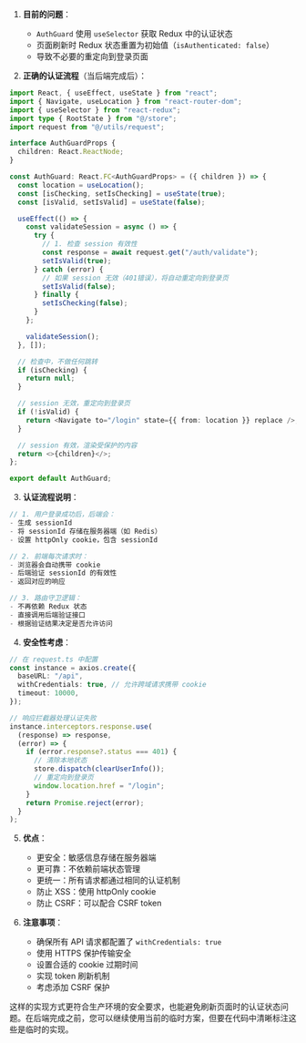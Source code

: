 1. **目前的问题**：

   - `AuthGuard` 使用 `useSelector` 获取 Redux 中的认证状态
   - 页面刷新时 Redux 状态重置为初始值（`isAuthenticated: false`）
   - 导致不必要的重定向到登录页面

2. **正确的认证流程**（当后端完成后）：

```typescript
import React, { useEffect, useState } from "react";
import { Navigate, useLocation } from "react-router-dom";
import { useSelector } from "react-redux";
import type { RootState } from "@/store";
import request from "@/utils/request";

interface AuthGuardProps {
  children: React.ReactNode;
}

const AuthGuard: React.FC<AuthGuardProps> = ({ children }) => {
  const location = useLocation();
  const [isChecking, setIsChecking] = useState(true);
  const [isValid, setIsValid] = useState(false);

  useEffect(() => {
    const validateSession = async () => {
      try {
        // 1. 检查 session 有效性
        const response = await request.get("/auth/validate");
        setIsValid(true);
      } catch (error) {
        // 如果 session 无效（401错误），将自动重定向到登录页
        setIsValid(false);
      } finally {
        setIsChecking(false);
      }
    };

    validateSession();
  }, []);

  // 检查中，不做任何跳转
  if (isChecking) {
    return null;
  }

  // session 无效，重定向到登录页
  if (!isValid) {
    return <Navigate to="/login" state={{ from: location }} replace />;
  }

  // session 有效，渲染受保护的内容
  return <>{children}</>;
};

export default AuthGuard;
```

3. **认证流程说明**：

```typescript
// 1. 用户登录成功后，后端会：
- 生成 sessionId
- 将 sessionId 存储在服务器端（如 Redis）
- 设置 httpOnly cookie，包含 sessionId

// 2. 前端每次请求时：
- 浏览器会自动携带 cookie
- 后端验证 sessionId 的有效性
- 返回对应的响应

// 3. 路由守卫逻辑：
- 不再依赖 Redux 状态
- 直接调用后端验证接口
- 根据验证结果决定是否允许访问
```

4. **安全性考虑**：

```typescript
// 在 request.ts 中配置
const instance = axios.create({
  baseURL: "/api",
  withCredentials: true, // 允许跨域请求携带 cookie
  timeout: 10000,
});

// 响应拦截器处理认证失败
instance.interceptors.response.use(
  (response) => response,
  (error) => {
    if (error.response?.status === 401) {
      // 清除本地状态
      store.dispatch(clearUserInfo());
      // 重定向到登录页
      window.location.href = "/login";
    }
    return Promise.reject(error);
  }
);
```

5. **优点**：

   - 更安全：敏感信息存储在服务器端
   - 更可靠：不依赖前端状态管理
   - 更统一：所有请求都通过相同的认证机制
   - 防止 XSS：使用 httpOnly cookie
   - 防止 CSRF：可以配合 CSRF token

6. **注意事项**：
   - 确保所有 API 请求都配置了 `withCredentials: true`
   - 使用 HTTPS 保护传输安全
   - 设置合适的 cookie 过期时间
   - 实现 token 刷新机制
   - 考虑添加 CSRF 保护

这样的实现方式更符合生产环境的安全要求，也能避免刷新页面时的认证状态问题。在后端完成之前，您可以继续使用当前的临时方案，但要在代码中清晰标注这些是临时的实现。
